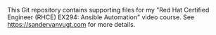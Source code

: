 This Git repository contains supporting files for my "Red Hat Certified Engineer (RHCE) EX294: Ansible Automation" video course. See https://sandervanvugt.com for more details. 
